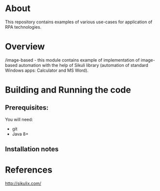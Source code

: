 ﻿About
======

This repository contains examples of various use-cases for application of RPA technologies.


Overview
=========

/image-based - this module contains example of implementation of image-based automation with the help of Sikuli library (automation of standard Windows apps: Calculator and MS Word).



Building and Running the code
==============================

## Prerequisites:

You will need:
 * git
 * Java 8+  

## Installation notes


References
===========

http://sikulix.com/




